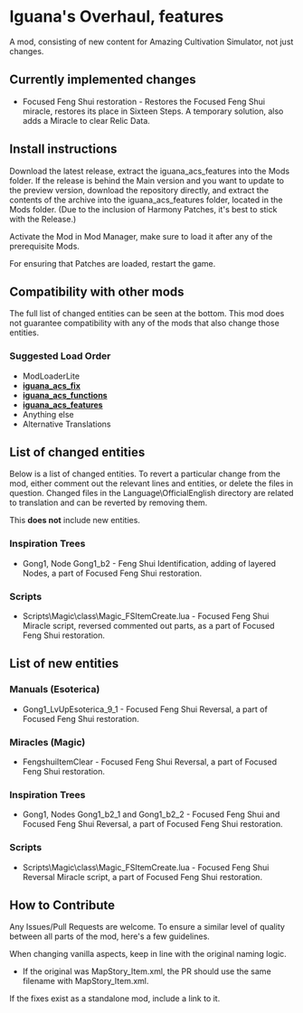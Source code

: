# Iguana's Overhaul, features
A mod, consisting of new content for Amazing Cultivation Simulator, not just changes.

## Currently implemented changes

* Focused Feng Shui restoration - Restores the Focused Feng Shui miracle, restores its place in Sixteen Steps. A temporary solution, also adds a Miracle to clear Relic Data.

## Install instructions

Download the latest release, extract the iguana_acs_features into the Mods folder. If the release is behind the Main version and you want to update to the preview version, download the repository directly, and extract the contents of the archive into the iguana_acs_features folder, located in the Mods folder.
(Due to the inclusion of Harmony Patches, it's best to stick with the Release.)

Activate the Mod in Mod Manager, make sure to load it after any of the prerequisite Mods.

For ensuring that Patches are loaded, restart the game.

## Compatibility with other mods

The full list of changed entities can be seen at the bottom. This mod does not guarantee compatibility with any of the mods that also change those entities.

### Suggested Load Order

* ModLoaderLite
* **[iguana_acs_fix](https://github.com/iguanacore/iguana_acs_fix)**
* **[iguana_acs_functions](https://github.com/iguanacore/iguana_acs_functions)**
* **[iguana_acs_features](https://github.com/iguanacore/iguana_acs_features)**
* Anything else
* Alternative Translations

## List of changed entities

Below is a list of changed entities. To revert a particular change from the mod, either comment out the relevant lines and entities, or delete the files in question. Changed files in the Language\OfficialEnglish directory are related to translation and can be reverted by removing them.

This **does not** include new entities.

 ### Inspiration Trees

 * Gong1, Node Gong1_b2 - Feng Shui Identification, adding of layered Nodes, a part of Focused Feng Shui restoration.

### Scripts

 * Scripts\Magic\class\Magic_FSItemCreate.lua - Focused Feng Shui Miracle script, reversed commented out parts, as a part of Focused Feng Shui restoration.

## List of new entities

### Manuals (Esoterica)

* Gong1_LvUpEsoterica_9_1 - Focused Feng Shui Reversal, a part of Focused Feng Shui restoration.

### Miracles (Magic)

* FengshuiItemClear - Focused Feng Shui Reversal, a part of Focused Feng Shui restoration.

### Inspiration Trees

* Gong1, Nodes Gong1_b2_1 and Gong1_b2_2 - Focused Feng Shui and Focused Feng Shui Reversal, a part of Focused Feng Shui restoration.

### Scripts

* Scripts\Magic\class\Magic_FSItemCreate.lua - Focused Feng Shui Reversal Miracle script, a part of Focused Feng Shui restoration.

## How to Contribute

Any Issues/Pull Requests are welcome. To ensure a similar level of quality between all parts of the mod, here's a few guidelines.

When changing vanilla aspects, keep in line with the original naming logic.
* If the original was MapStory_Item.xml, the PR should use the same filename with MapStory_Item.xml.

If the fixes exist as a standalone mod, include a link to it.
